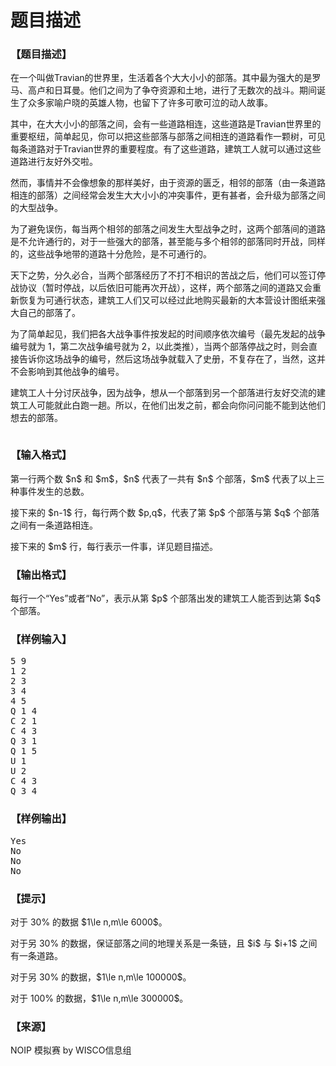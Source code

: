# 题目描述


<h3>
【题目描述】
</h3>
<p>
在一个叫做Travian的世界里，生活着各个大大小小的部落。其中最为强大的是罗马、高卢和日耳曼。他们之间为了争夺资源和土地，进行了无数次的战斗。期间诞生了众多家喻户晓的英雄人物，也留下了许多可歌可泣的动人故事。
</p>
<p>
其中，在大大小小的部落之间，会有一些道路相连，这些道路是Travian世界里的重要枢纽，简单起见，你可以把这些部落与部落之间相连的道路看作一颗树，可见每条道路对于Travian世界的重要程度。有了这些道路，建筑工人就可以通过这些道路进行友好外交啦。
</p>
<p>
然而，事情并不会像想象的那样美好，由于资源的匮乏，相邻的部落（由一条道路相连的部落）之间经常会发生大大小小的冲突事件，更有甚者，会升级为部落之间的大型战争。
</p>
<p>
为了避免误伤，每当两个相邻的部落之间发生大型战争之时，这两个部落间的道路是不允许通行的，对于一些强大的部落，甚至能与多个相邻的部落同时开战，同样的，这些战争地带的道路十分危险，是不可通行的。
</p>
<p>
天下之势，分久必合，当两个部落经历了不打不相识的苦战之后，他们可以签订停战协议（暂时停战，以后依旧可能再次开战），这样，两个部落之间的道路又会重新恢复为可通行状态，建筑工人们又可以经过此地购买最新的大本营设计图纸来强大自己的部落了。
</p>
<p>
为了简单起见，我们把各大战争事件按发起的时间顺序依次编号（最先发起的战争编号就为 1，第二次战争编号就为 2，以此类推），当两个部落停战之时，则会直接告诉你这场战争的编号，然后这场战争就载入了史册，不复存在了，当然，这并不会影响到其他战争的编号。
</p>
<p>
建筑工人十分讨厌战争，因为战争，想从一个部落到另一个部落进行友好交流的建筑工人可能就此白跑一趟。所以，在他们出发之前，都会向你问问能不能到达他们想去的部落。
</p>
<img alt="" src="/upload/image/20171028/20171028223252_62702.png"/> <br/>
<h3>
【输入格式】
</h3>
<p>
第一行两个数 $n$ 和 $m$，$n$ 代表了一共有 $n$ 个部落，$m$ 代表了以上三种事件发生的总数。
</p>
<p>
接下来的 $n-1$ 行，每行两个数 $p,q$，代表了第 $p$ 个部落与第 $q$ 个部落之间有一条道路相连。
</p>
<p>
接下来的 $m$ 行，每行表示一件事，详见题目描述。
</p>
<h3>
【输出格式】
</h3>
<p>
每行一个“Yes”或者“No”，表示从第 $p$ 个部落出发的建筑工人能否到达第 $q$ 个部落。
</p>
<h3>
【样例输入】
</h3>
<pre>5 9
1 2
2 3
3 4
4 5
Q 1 4
C 2 1
C 4 3
Q 3 1
Q 1 5
U 1
U 2
C 4 3
Q 3 4
</pre>
<h3>
【样例输出】
</h3>
<pre>Yes
No
No
No
</pre>
<h3>
【提示】
</h3>
<p>
对于 30% 的数据 $1\le n,m\le 6000$。
</p>
<p>
对于另 30% 的数据，保证部落之间的地理关系是一条链，且 $i$ 与 $i+1$ 之间有一条道路。
</p>
<p>
对于另 30% 的数据，$1\le n,m\le 100000$。
</p>
<p>
对于 100% 的数据，$1\le n,m\le 300000$。
</p>
<h3>
【来源】
</h3>
<p>
NOIP 模拟赛 by WISCO信息组
</p>
